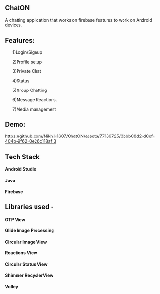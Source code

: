 <h2 align="centre"> ChatON </h2>
A chatting application that works on firebase features to work on Android devices.

<h2 align="centre"> Features: </h2>
<ul>1)Login/Signup</ul>
<ul>2)Profile setup</ul>
<ul>3)Private Chat</ul>
<ul>4)Status</ul>
<ul>5)Group Chatting</ul>
<ul>6)Message Reactions.</ul>
<ul>7)Media management</ul>

<h2 align="centre"> Demo: </h2>

https://github.com/Nikhil-1607/ChatON/assets/77186725/3bbb08d2-d0ef-404b-9f62-0e26c118af13


<h2 align="centre"> Tech Stack </h2>
<h4>Android Studio</h4>
<h4>Java</h4>
<h4>Firebase</h4>

<h2 align="centre"> Libraries used - </h2>
<h4>OTP View</h4>
<h4>Glide Image Processing</h4>
<h4>Circular Image View</h4>
<h4>Reactions View</h4>
<h4>Circular Status View</h4>
<h4>Shimmer RecyclerView</h4>
<h4>Volley</h4>

